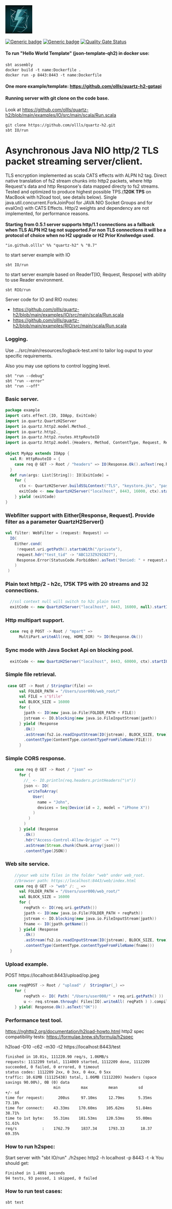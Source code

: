 
<img src="quartz-h2.jpeg" width="84" title="quartz-h2"/>

[![Generic badge](https://img.shields.io/badge/quartz--h2-v0.7-blue)](https://repo1.maven.org/maven2/io/github/ollls/quartz-h2_3/0.7/)
[![Generic badge](https://img.shields.io/badge/Hello%20World-template-red)](https://github.com/ollls/json-template-qh2)
[![Quality Gate Status](https://sonarcloud.io/api/project_badges/measure?project=ollls_quartz-h2&metric=alert_status)](https://sonarcloud.io/summary/new_code?id=ollls_quartz-h2)<br>
#### To run "Hello World Template" (json-template-qh2) in docker use:
```
sbt assembly
docker build -t name:Dockerfile . 
docker run -p 8443:8443 -t name:Dockerfile
```

#### One more example/template: https://github.com/ollls/quartz-h2-gptapi

#### Running server with git clone on the code base.
Look at https://github.com/ollls/quartz-h2/blob/main/examples/IO/src/main/scala/Run.scala
```
git clone https://github.com/ollls/quartz-h2.git
sbt IO/run
```


# Asynchronous Java NIO **http/2 TLS** packet streaming server/client.

TLS encryption implemented as scala CATS effects with ALPN h2 tag. Direct native translation of fs2 stream chunks into http2 packets, where http Request's data and http Response's data mapped directy to fs2 streams. Tested and optimized to produce highest possible TPS.(**120K TPS** on MacBook with h2load tool, see details below). Single java.util.concurrent.ForkJoinPool for JAVA NIO Socket Groups and for evalOn() with CATS Effects. Http/2 weights and dependency are not implemented, for performance reasons. <br><br>**Starting from 0.5.1 server supports http/1.1 connections as a fallback when TLS ALPN H2 tag not supported.For non TLS connections it will be a protocol of choice when no H2 upgrade or H2 Prior Knolwedge used**.

```
"io.github.ollls" %% "quartz-h2" % "0.7"
```
to start server example with IO
```
sbt IO/run
```
to start server example based on ReaderT[IO, Request, Respose] with ability to use Reader environment.
```
sbt RIO/run
```
Server code for IO and RIO routes:
* https://github.com/ollls/quartz-h2/blob/main/examples/IO/src/main/scala/Run.scala
* https://github.com/ollls/quartz-h2/blob/main/examples/RIO/src/main/scala/Run.scala


### Logging.

Use .../src/main/resources/logback-test.xml to tailor log ouput to your specific requirements.

Also you may use options to control logging level.
```
sbt "run --debug"
sbt "run --error"
sbt "run --off"
```


### Basic server.
```scala
package example
import cats.effect.{IO, IOApp, ExitCode}
import io.quartz.QuartzH2Server
import io.quartz.http2.model.Method._
import io.quartz.http2._
import io.quartz.http2.routes.HttpRouteIO
import io.quartz.http2.model.{Headers, Method, ContentType, Request, Response}

object MyApp extends IOApp {
  val R: HttpRouteIO = {
    case req @ GET -> Root / "headers" => IO(Response.Ok().asText(req.headers.printHeaders))
  }
  def run(args: List[String]): IO[ExitCode] =
    for {
      ctx <- QuartzH2Server.buildSSLContext("TLS", "keystore.jks", "password")
      exitCode <- new QuartzH2Server("localhost", 8443, 16000, ctx).startIO(R, sync = false)
    } yield (exitCode)
}
```

### Webfilter support with Either[Response, Request]. Provide filter as a parameter QuartzH2Server()
```scala
val filter: WebFilter = (request: Request) =>
  IO(
    Either.cond(
     !request.uri.getPath().startsWith("/private"),
     request.hdr("test_tid" -> "ABC123Z9292827"),
     Response.Error(StatusCode.Forbidden).asText("Denied: " + request.uri.getPath())
    )
 )    
```
### Plain text http/2 - h2c, 175K TPS with 20 streams and 32 connections.
```scala
  //ssl context null will switch to h2c plain text
  exitCode <- new QuartzH2Server("localhost", 8443, 16000, null).startIO(R, filter, sync = false)
```  
### Http multipart support.
```scala
  case req @ POST -> Root / "mpart" =>
      MultiPart.writeAll(req, HOME_DIR) *> IO(Response.Ok())
```
### Sync mode with Java Socket Api on blocking pool.
```scala
  exitCode <- new QuartzH2Server("localhost", 8443, 60000, ctx).startIO( R, sync = true)
```
### Simple file retrieval.
```scala
 case GET -> Root / StringVar(file) =>
      val FOLDER_PATH = "/Users/user000/web_root/"
      val FILE = s"$file"
      val BLOCK_SIZE = 16000
      for {
        jpath <- IO(new java.io.File(FOLDER_PATH + FILE))
        jstream <- IO.blocking(new java.io.FileInputStream(jpath))
      } yield (Response
        .Ok()
        .asStream(fs2.io.readInputStream(IO(jstream), BLOCK_SIZE, true))
        .contentType(ContentType.contentTypeFromFileName(FILE)))
      } 
```

### Simple CORS response.
```scala
    case req @ GET -> Root / "json" =>
      for {
        //_ <- IO.println(req.headers.printHeaders("\n"))
        json <- IO(
          writeToArray(
            User(
              name = "John",
              devices = Seq(Device(id = 2, model = "iPhone X"))
            )
          )
        )
      } yield (Response
        .Ok()
        .hdr("Access-Control-Allow-Origin" -> "*")
        .asStream(Stream.chunk(Chunk.array(json)))
        .contentType(JSON))
```

### Web site service.
```scala
    //your web site files in the folder "web" under web_root.    
    //browser path: https://localhost:8443/web/index.html
    case req @ GET -> "web" /: _ =>
      val FOLDER_PATH = "/Users/user000/web_root/"
      val BLOCK_SIZE = 16000
      for {
        reqPath <- IO(req.uri.getPath())
        jpath <- IO(new java.io.File(FOLDER_PATH + reqPath))
        jstream <- IO.blocking(new java.io.FileInputStream(jpath))
        fname <- IO(jpath.getName())
      } yield (Response
        .Ok()
        .asStream(fs2.io.readInputStream(IO(jstream), BLOCK_SIZE, true))
        .contentType(ContentType.contentTypeFromFileName(fname)))
  }
  ```
### Upload example.

POST https://localhost:8443/upload/op.jpeg
```scala
 case req@POST -> Root / "upload" /  StringVar(_) => 
    for {
        reqPath <- IO( Path( "/Users/user000/" + req.uri.getPath() ))
        u <- req.stream.through( Files[IO].writeAll( reqPath ) ).compile.drain
    } yield( Response.Ok().asText("OK"))
```


### Performance test tool.

https://nghttp2.org/documentation/h2load-howto.html
http2 spec compatibility tests: https://formulae.brew.sh/formula/h2spec


h2load -D10 -c62 -m30 -t2  https://localhost:8443/test
```
finished in 10.01s, 111220.90 req/s, 1.06MB/s
requests: 1112209 total, 1114069 started, 1112209 done, 1112209 succeeded, 0 failed, 0 errored, 0 timeout
status codes: 1112209 2xx, 0 3xx, 0 4xx, 0 5xx
traffic: 10.61MB (11125438) total, 1.06MB (1112209) headers (space savings 90.00%), 0B (0) data
                     min         max         mean         sd        +/- sd
time for request:      200us     97.10ms     12.79ms      5.35ms    73.18%
time for connect:    43.33ms    170.60ms    105.62ms     51.84ms    38.71%
time to 1st byte:    55.31ms    181.53ms    120.53ms     55.00ms    51.61%
req/s           :    1762.79     1837.34     1793.33       18.37    69.35%

```



### How to run h2spec:

Start server with "sbt IO/run"
./h2spec http2 -h localhost -p 8443 -t -k
You should get:

```
Finished in 1.4891 seconds
94 tests, 93 passed, 1 skipped, 0 failed
```
### How to run test cases:

```
sbt test
```


